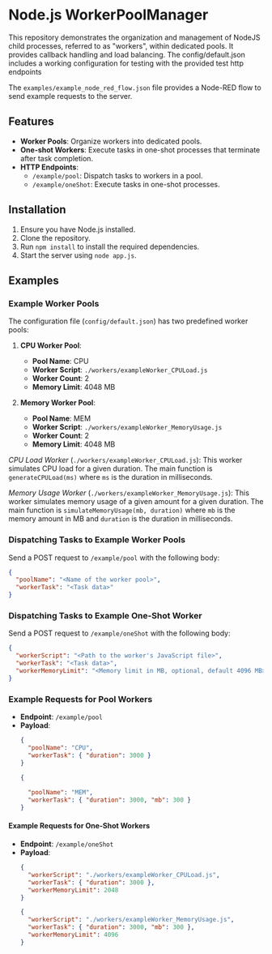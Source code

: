 # Node.js WorkerPoolManager

This repository demonstrates the organization and management of NodeJS child processes, referred to as "workers", within dedicated pools. It provides callback handling and load balancing. The config/default.json includes a working configuration for testing with the provided test http endpoints

The `examples/example_node_red_flow.json` file provides a Node-RED flow to send example requests to the server.

## Features

- **Worker Pools**: Organize workers into dedicated pools.
- **One-shot Workers**: Execute tasks in one-shot processes that terminate after task completion.
- **HTTP Endpoints**:
  - `/example/pool`: Dispatch tasks to workers in a pool.
  - `/example/oneShot`: Execute tasks in one-shot processes.

## Installation

1. Ensure you have Node.js installed.
2. Clone the repository.
3. Run `npm install` to install the required dependencies.
4. Start the server using `node app.js`.


## Examples

### Example Worker Pools

The configuration file (`config/default.json`) has two predefined worker pools:

1. **CPU Worker Pool**:
   - **Pool Name**: CPU
   - **Worker Script**: `./workers/exampleWorker_CPULoad.js`
   - **Worker Count**: 2
   - **Memory Limit**: 4048 MB

2. **Memory Worker Pool**:
   - **Pool Name**: MEM
   - **Worker Script**: `./workers/exampleWorker_MemoryUsage.js`
   - **Worker Count**: 2
   - **Memory Limit**: 4048 MB

*CPU Load Worker* (`./workers/exampleWorker_CPULoad.js`): This worker simulates CPU load for a given duration. The main function is `generateCPULoad(ms)` where `ms` is the duration in milliseconds.

*Memory Usage Worker* (`./workers/exampleWorker_MemoryUsage.js`): This worker simulates memory usage of a given amount for a given duration. The main function is `simulateMemoryUsage(mb, duration)` where `mb` is the memory amount in MB and `duration` is the duration in milliseconds.

### Dispatching Tasks to Example Worker Pools

Send a POST request to `/example/pool` with the following body:

```json
{
  "poolName": "<Name of the worker pool>",
  "workerTask": "<Task data>"
}
```

### Dispatching Tasks to Example One-Shot Worker

Send a POST request to `/example/oneShot` with the following body:

```json
{
  "workerScript": "<Path to the worker's JavaScript file>",
  "workerTask": "<Task data>",
  "workerMemoryLimit": "<Memory limit in MB, optional, default 4096 MB>"
}
```

### Example Requests for Pool Workers
   - **Endpoint**: `/example/pool`
   - **Payload**:
     ```json
     {
       "poolName": "CPU",
       "workerTask": { "duration": 3000 }
     }
     ```
     ```json
     {
       
       "poolName": "MEM",
       "workerTask": { "duration": 3000, "mb": 300 }
     }
     ```
     
#### Example Requests for One-Shot Workers
   - **Endpoint**: `/example/oneShot`
   - **Payload**:
     ```json
     {
       "workerScript": "./workers/exampleWorker_CPULoad.js",
       "workerTask": { "duration": 3000 },
       "workerMemoryLimit": 2048
     }
     ```
     ```json
     {
       "workerScript": "./workers/exampleWorker_MemoryUsage.js",
       "workerTask": { "duration": 3000, "mb": 300 },
       "workerMemoryLimit": 4096
     }
     ```

